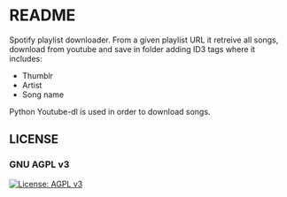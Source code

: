 # README #

Spotify playlist downloader. From a given playlist URL it retreive all songs, download from youtube and save in folder adding ID3 tags where it includes:
 - Thumblr
 - Artist
 - Song name

Python Youtube-dl is used in order to download songs.


## LICENSE
### GNU AGPL v3
[![License: AGPL v3](https://img.shields.io/badge/License-AGPL_v3-blue.svg)](https://www.gnu.org/licenses/agpl-3.0)